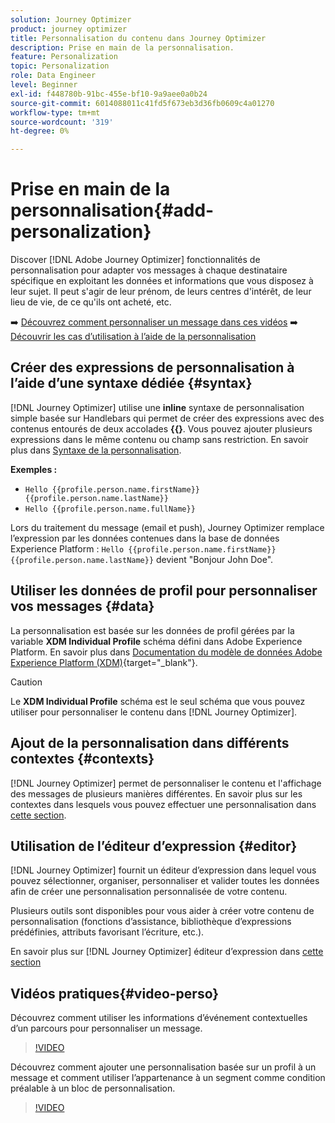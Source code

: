 ```yaml
---
solution: Journey Optimizer
product: journey optimizer
title: Personnalisation du contenu dans Journey Optimizer
description: Prise en main de la personnalisation.
feature: Personalization
topic: Personalization
role: Data Engineer
level: Beginner
exl-id: f448780b-91bc-455e-bf10-9a9aee0a0b24
source-git-commit: 6014088011c41fd5f673eb3d36fb0609c4a01270
workflow-type: tm+mt
source-wordcount: '319'
ht-degree: 0%

---
```


# Prise en main de la personnalisation{#add-personalization}

Discover [!DNL Adobe Journey Optimizer] fonctionnalités de personnalisation pour adapter vos messages à chaque destinataire spécifique en exploitant les données et informations que vous disposez à leur sujet. Il peut s&#39;agir de leur prénom, de leurs centres d&#39;intérêt, de leur lieu de vie, de ce qu&#39;ils ont acheté, etc.

➡️ [Découvrez comment personnaliser un message dans ces vidéos](#video-perso)
➡️ [Découvrir les cas d’utilisation à l’aide de la personnalisation](personalization-use-case.md)

## Créer des expressions de personnalisation à l’aide d’une syntaxe dédiée {#syntax}

[!DNL Journey Optimizer] utilise une **inline** syntaxe de personnalisation simple basée sur Handlebars qui permet de créer des expressions avec des contenus entourés de deux accolades **{{}**. Vous pouvez ajouter plusieurs expressions dans le même contenu ou champ sans restriction. En savoir plus dans [Syntaxe de la personnalisation](personalization-syntax.md).

**Exemples :**

* `Hello {{profile.person.name.firstName}} {{profile.person.name.lastName}}`
* `Hello {{profile.person.name.fullName}}`

Lors du traitement du message (email et push), Journey Optimizer remplace l’expression par les données contenues dans la base de données Experience Platform :  `Hello {{profile.person.name.firstName}} {{profile.person.name.lastName}}` devient &quot;Bonjour John Doe&quot;.

## Utiliser les données de profil pour personnaliser vos messages {#data}

La personnalisation est basée sur les données de profil gérées par la variable **XDM Individual Profile** schéma défini dans Adobe Experience Platform. En savoir plus dans [Documentation du modèle de données Adobe Experience Platform (XDM)](https://experienceleague.adobe.com/docs/experience-platform/xdm/home.html){target=&quot;_blank&quot;}.

>[!CAUTION]
>Le **XDM Individual Profile** schéma est le seul schéma que vous pouvez utiliser pour personnaliser le contenu dans [!DNL Journey Optimizer].

## Ajout de la personnalisation dans différents contextes {#contexts}

[!DNL Journey Optimizer] permet de personnaliser le contenu et l&#39;affichage des messages de plusieurs manières différentes. En savoir plus sur les contextes dans lesquels vous pouvez effectuer une personnalisation dans [cette section](personalization-contexts.md).

## Utilisation de l’éditeur d’expression {#editor}

[!DNL Journey Optimizer] fournit un éditeur d’expression dans lequel vous pouvez sélectionner, organiser, personnaliser et valider toutes les données afin de créer une personnalisation personnalisée de votre contenu.

Plusieurs outils sont disponibles pour vous aider à créer votre contenu de personnalisation (fonctions d’assistance, bibliothèque d’expressions prédéfinies, attributs favorisant l’écriture, etc.).

En savoir plus sur [!DNL Journey Optimizer] éditeur d’expression dans [cette section](personalization-build-expressions.md)

## Vidéos pratiques{#video-perso}

Découvrez comment utiliser les informations d’événement contextuelles d’un parcours pour personnaliser un message.

>[!VIDEO](https://video.tv.adobe.com/v/334165?quality=12)

Découvrez comment ajouter une personnalisation basée sur un profil à un message et comment utiliser l’appartenance à un segment comme condition préalable à un bloc de personnalisation.

>[!VIDEO](https://video.tv.adobe.com/v/334078?quality=12)
